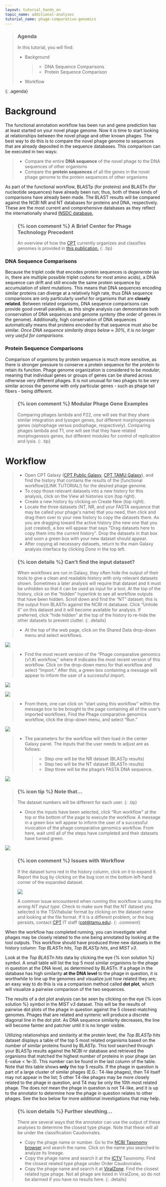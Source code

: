 ```yaml
---
layout: tutorial_hands_on
topic_name: additional-analyses
tutorial_name: phage-comparative-genomics
---
```

> ### Agenda
>
> In this tutorial, you will find:
>
> * Background
>
>    > * DNA Sequence Comparisons
>    > * Protein Sequence Comparison
>
> * Workflow
>
{: .agenda}

# Background

The functional annotation workflow has been run and gene prediction has at least started on your novel phage genome. Now it is time to start looking at relationships between the novel phage and other known phages. The best way to do this is to compare the novel phage genome to sequences that are already deposited in the sequence databases. This comparison can be executed in two ways:

> * Compare the entire **DNA sequence** of the novel phage to the DNA sequences of other organisms
> * Compare the **protein sequences** of all the genes in the novel phage genome to the protein sequences of other organisms

As part of the functional workflow, BLASTp (for proteins) and BLASTn (for nucleotide sequences) have already been run; thus, both of these kinds of comparisons have already been made. The BLAST results will be compared against the NCBI NR and NT databases for proteins and DNA, respectively. These are the most current and comprehensive databases as they reflect the internationally shared [INSDC database.](http://www.insdc.org/)

> ### {% icon comment %} A Brief Center for Phage Technology Precedent
> An overview of how the [CPT](https://cpt.tamu.edu/) currently organizes and classifies genomes is provided in [this publication.](https://www.ncbi.nlm.nih.gov/pmc/articles/PMC5408676/pdf/viruses-09-00070.pdf)
{: .tip}

### DNA Sequence Comparisons

Because the triplet code that encodes protein sequences is *degenerate* (as in, there are multiple possible triplet codons for most amino acids), a DNA sequence can drift and still encode the same protein sequence by accumulation of silent mutations. This means that DNA sequences encoding similar proteins can diverge at a relatively high rate, thus DNA sequence comparisons are only particularly useful for organisms that are **closely related.** Between related organisms, DNA sequence comparisons can provide good overall parallels, as this single analysis can demonstrate both conservation of DNA sequences and genome *synteny* (the order of genes in the genome). Additionally, high conservation of DNA sequences automatically means that proteins encoded by that sequence must also be similar. *Once DNA sequence similarity drops below ≈ 30%, it is no longer very useful for comparisons.*

### Protein Sequence Comparisons

Comparison of organisms by protein sequence is much more sensitive, as there is stronger pressure to conserve a protein sequence for the protein to retain its function. Phage genome organization is considered to be *modular*, meaning that individual genes or groups of genes can be shared across otherwise very different phages. It is not unusual for two phages to be very similar across the genome with only particular genes - such as phage tail fibers - being different.

> ### {% icon comment %} Modular Phage Gene Examples
> Comparing phages lambda and P22, one will see that they share similar integration and lysogen genes, *but* different morphogenesis genes (siphophage versus podophage, respectively).
> Comparing phages lambda and T1, one will see that they have related morphogenesis genes, *but* different modules for control of replication and lysis.
{: .tip}

# Workflow

> * Open CPT Galaxy ([CPT Public Galaxy](https://cpt.tamu.edu/galaxy-pub), [CPT TAMU Galaxy](https://cpt.tamu.edu/galaxy)), and find the history that contains the results of the [functional workflow](LINK TUTORIAL!) for the desired phage genome.
> * To copy those relevant datasets into a new history for this analysis, click on the View all histories icon (top right).
> * Create a new history by clicking on Create New (top right).
> * Locate the three datasets (NT, NR, and your FASTA sequence that may be called your phage's name) that you need, then click and drag them over to your new history to copy the datasets there. As you are dragging toward the active history (the new one that you just created), a box will appear that says "Drag datasets here to copy them into the current history". Drop the datasets in that box and soon a green box with your new dataset should appear.
> * After copying all necessary datasets, return to the main Galaxy analysis interface by clicking *Done* in the top left.

> ### {% icon details %} Can't find the input dataset?
> When workflows are run in Galaxy, they often hide the output of their tools to give a clean and readable history with only relevant datasets shown. Sometimes a later analysis will require that dataset and it must be unhidden so that it can be used as input for a tool. 
>At the top of the history, click on the “hidden” hyperlink to see all workflow outputs that have been hidden. Scroll down and find the “NT” dataset; this is the output from BLASTn against the NCBI nt database. Click “Unhide it” on this dataset and it will become available for analysis. If preferred, click “hide hidden” at the top of the history to re-hide the other datasets to prevent clutter.
{: .details}

> * At the top of the web page, click on the Shared Data drop-down menu and select workflows.

![](../../images/phage-comparative-genomics-screenshots/1_go_to_workflows.png)

> * Find the most recent version of the “Phage comparative genomics (v1.#) workflow,” where # indicates the most recent version of this workflow. Click on the drop-down menu for that workflow and select “Import.” After this, a green box containing a message will appear to inform the user of a successful import.

![](../../images/phage-comparative-genomics-screenshots/2_import_workflow.png)

![](../../images/phage-comparative-genomics-screenshots/3_successful_import.png)

> * From there, one can click on “start using this workflow” within the message box to be brought to the page containing all of the user’s imported workflows. Find the Phage comparative genomics workflow, click the drop-down menu, and select “Run.”

![](../../images/phage-comparative-genomics-screenshots/4_run_workflow.png)

> * The parameters for the workflow will then load in the center Galaxy panel. The inputs that the user needs to adjust are as follows:
>    > * Step one will be the NR dataset (BLASTp results)
>    > * Step two will be the NT dataset (BLASTn results)
>    > * Step three will be the phage’s FASTA DNA sequence.

![](../../images/phage-comparative-genomics-screenshots/5_workflow_parameters.png)

> ### {% icon tip %} Note that…
> The dataset numbers will be different for each user.
{: .tip}

> * Once the inputs have been selected, click “Run workflow” at the top or the bottom of the page to execute the workflow. A message in a green box will appear to inform the user of a successful invocation of the phage comparative genomics workflow. From here, wait until all of the steps have completed and their datasets have turned green.

![](../../images/phage-comparative-genomics-screenshots/6_successful_invocation.png)

> ### {% icon comment %} Issues with Workflow
> If the dataset turns red in the history column, click on it to expand it. Report the bug by clicking on the bug icon in the bottom left-hand corner of the expanded dataset.
>
> ![](../../images/phage-comparative-genomics-screenshots/7_report_bug.png)
>
> A common issue encountered when running this workflow is using the *wrong NT input type*. Check to make sure that the NT dataset you selected is the TSV/tabular format by clicking on the dataset name and looking at the file format. If it is a different problem, or the bug persists, contact [CPT](https://cpt.tamu.edu) IT staff (cpt@tamu.edu).
{: .comment}

When the workflow has completed running, you can investigate what phages may be closely related to the one being annotated by looking at the tool outputs. This workflow should have produced three new datasets in the history column: *Top BLASTn hits*, *Top BLASTp hits*, and *MIST v3*.

Look at the *Top BLASTn hits* data by clicking the eye {% icon solution %} symbol. A small table will list the top 5 most similar organisms to the phage in question at the DNA level, as determined by BLASTn. If a phage in the database has high similarity **at the DNA level** to the phage in question, it is worthwhile to line up the genomes and visualize just how related they are; an easy way to do this is via a comparison method called  **dot plot**, which will visualize a pairwise comparison of the two sequences.

The results of a dot plot analysis can be seen by clicking on the eye {% icon solution %} symbol in the *MIST v3* dataset. This will be the results of pairwise dot plots of the phage in question against the 5 closest-matching genomes. Phages that are related and syntenic will produce a discrete diagonal line in the dot plot. As DNA sequence similarity decreases, the line will become fainter and patchier until it is no longer visible.

Utilizing relationships and similarity at the protein level, the *Top BLASTp hits* dataset displays a table of the top 5 most related organisms based on the number of similar proteins found by BLASTp. This tool searched through your BLASTp results against the NCBI nr database and retrieved the organisms that matched the highest number of proteins in your phage (an E-value < 1e-3). This number can be found in the last column of the table. Note that this table shows **only** the top 5 results. If the phage in question is part of a large cluster of similar phages (E.G.: T4-like phages), then T4 itself may not appear in the list; 5 other T4-like phages may be more closely related to the phage in question, and T4 may be only the 10th most related phage. The does *not* mean the phage in question is not T4-like, and it is up to the annotator to determine how the phage in question relates to other phages. See the box below for more additional investigations that may help.

> ### {% icon details %} Further sleuthing...
> There are several ways that the annotator can use the output of these analyses to determine the closest type phage. Note that these will all be under the classification Caudovirales.
> * Copy the phage name or number. Go to the [NCBI Taxonomy browser](https://www.ncbi.nlm.nih.gov/taxonomy/) and search the name. Click on the name you searched to analyze its lineage.
> * Copy the phage name and search it at the [ICTV](https://talk.ictvonline.org/taxonomy/) Taxonomy. Find the closest related type phage under Order Caudovirales.
> * Copy the phage name and search it at [ViralZone](https://viralzone.expasy.org/). Find the closest related type phage. Not all phage are listed in ViralZone, so do not be alarmed if you have no results here.
{: .details}
